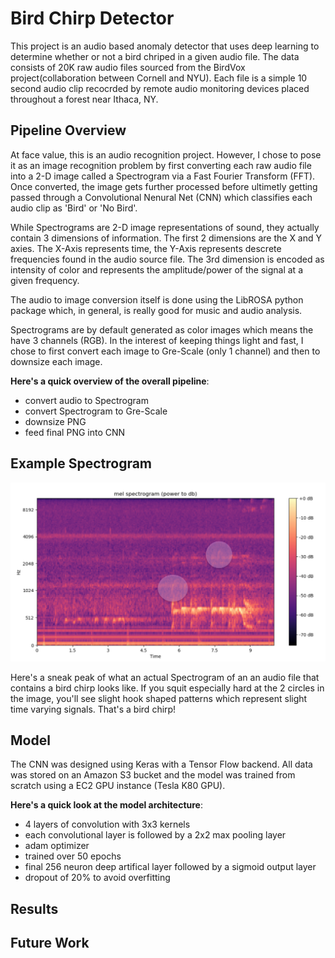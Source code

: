 # Bird Chirp Detector

This project is an audio based anomaly detector that uses deep learning to determine whether or not a bird chriped in a given audio file. The data consists of 20K raw audio files sourced from the BirdVox project(collaboration between Cornell and NYU). Each file is a simple 10 second audio clip recocrded by remote audio monitoring devices placed throughout a forest near Ithaca, NY. 

## Pipeline Overview

At face value, this is an audio recognition project. However, I chose to pose it as an image recognition problem by first converting each raw audio file into a 2-D image called a Spectrogram via a Fast Fourier Transform (FFT). Once converted, the image gets further processed before ultimetly getting passed through a Convolutional Nenural Net (CNN) which classifies each audio clip as 'Bird' or 'No Bird'. 

While Spectrograms are 2-D image representations of sound, they actually contain 3 dimensions of information. The first 2 dimensions are the X and Y axies. The X-Axis represents time, the Y-Axis represents descrete frequencies found in the audio source file. The 3rd dimension is encoded as intensity of color and represents the amplitude/power of the signal at a given frequency. 

The audio to image conversion itself is done using the LibROSA python package which, in general, is really good for music and audio analysis.   

Spectrograms are by default generated as color images which means the have 3 channels (RGB). In the interest of keeping things light and fast, I chose to first convert each image to Gre-Scale (only 1 channel) and then to downsize each image. 

**Here's a quick overview of the overall pipeline**:
* convert audio to Spectrogram 
* convert Spectrogram to Gre-Scale
* downsize PNG 
* feed final PNG into CNN

## Example Spectrogram
![bird](images/bird.png)

Here's a sneak peak of what an actual Spectrogram of an an audio file that contains a bird chirp looks like. If you squit especially hard at the 2 circles in the image, you'll see slight hook shaped patterns which represent slight time varying signals. That's a bird chirp!


## Model

The CNN was designed using Keras with a Tensor Flow backend. All data was stored on an Amazon S3 bucket and the model was trained from scratch using a EC2 GPU instance (Tesla K80 GPU). 

**Here's a quick look at the model architecture**:
* 4 layers of convolution with 3x3 kernels
* each convolutional layer is followed by a 2x2 max pooling layer
* adam optimizer
* trained over 50 epochs 
* final 256 neuron deep artifical layer followed by a sigmoid output layer 
* dropout of 20% to avoid overfitting

## Results

## Future Work
